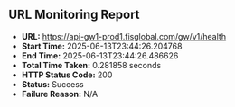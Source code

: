 ## URL Monitoring Report

- **URL:** https://api-gw1-prod1.fisglobal.com/gw/v1/health
- **Start Time:** 2025-06-13T23:44:26.204768
- **End Time:** 2025-06-13T23:44:26.486626
- **Total Time Taken:** 0.281858 seconds
- **HTTP Status Code:** 200
- **Status:** Success
- **Failure Reason:** N/A
